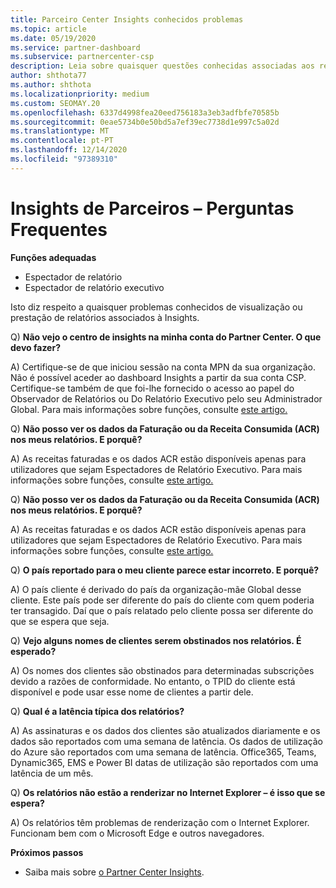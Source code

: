 ```yaml
---
title: Parceiro Center Insights conhecidos problemas
ms.topic: article
ms.date: 05/19/2020
ms.service: partner-dashboard
ms.subservice: partnercenter-csp
description: Leia sobre quaisquer questões conhecidas associadas aos relatórios do Partner Center Insights (PCI). As informações podem incluir problemas de renderização conhecidos ou limitações de reporte.
author: shthota77
ms.author: shthota
ms.localizationpriority: medium
ms.custom: SEOMAY.20
ms.openlocfilehash: 6337d4998fea20eed756183a3eb3adfbfe70585b
ms.sourcegitcommit: 0eae5734b0e50bd5a7ef39ec7738d1e997c5a02d
ms.translationtype: MT
ms.contentlocale: pt-PT
ms.lasthandoff: 12/14/2020
ms.locfileid: "97389310"
---
```

# <a name="partner-insights--frequently-asked-questions"></a>Insights de Parceiros – Perguntas Frequentes

**Funções adequadas**
- Espectador de relatório
- Espectador de relatório executivo

Isto diz respeito a quaisquer problemas conhecidos de visualização ou prestação de relatórios associados à Insights.

Q) **Não vejo o centro de insights na minha conta do Partner Center. O que devo fazer?**

A) Certifique-se de que iniciou sessão na conta MPN da sua organização. Não é possível aceder ao dashboard Insights a partir da sua conta CSP. Certifique-se também de que foi-lhe fornecido o acesso ao papel do Observador de Relatórios ou Do Relatório Executivo pelo seu Administrador Global.  Para mais informações sobre funções, consulte [este artigo.](https://docs.microsoft.com/partner-center/pci-roles)

Q) **Não posso ver os dados da Faturação ou da Receita Consumida (ACR) nos meus relatórios. E porquê?**

A) As receitas faturadas e os dados ACR estão disponíveis apenas para utilizadores que sejam Espectadores de Relatório Executivo.  Para mais informações sobre funções, consulte [este artigo.](https://docs.microsoft.com/partner-center/pci-roles)

Q) **Não posso ver os dados da Faturação ou da Receita Consumida (ACR) nos meus relatórios. E porquê?**

A) As receitas faturadas e os dados ACR estão disponíveis apenas para utilizadores que sejam Espectadores de Relatório Executivo. Para mais informações sobre funções, consulte [este artigo.](https://docs.microsoft.com/partner-center/pci-roles)

Q) **O país reportado para o meu cliente parece estar incorreto. E porquê?**

A) O país cliente é derivado do país da organização-mãe Global desse cliente. Este país pode ser diferente do país do cliente com quem poderia ter transagido. Daí que o país relatado pelo cliente possa ser diferente do que se espera que seja.

Q) **Vejo alguns nomes de clientes serem obstinados nos relatórios. É esperado?**

A) Os nomes dos clientes são obstinados para determinadas subscrições devido a razões de conformidade. No entanto, o TPID do cliente está disponível e pode usar esse nome de clientes a partir dele.

Q) **Qual é a latência típica dos relatórios?**

A) As assinaturas e os dados dos clientes são atualizados diariamente e os dados são reportados com uma semana de latência. Os dados de utilização do Azure são reportados com uma semana de latência. Office365, Teams, Dynamic365, EMS e Power BI datas de utilização são reportados com uma latência de um mês.

Q) **Os relatórios não estão a renderizar no Internet Explorer – é isso que se espera?**

A) Os relatórios têm problemas de renderização com o Internet Explorer. Funcionam bem com o Microsoft Edge e outros navegadores.

**Próximos passos**

- Saiba mais sobre [o Partner Center Insights](partner-center-insights.md).
